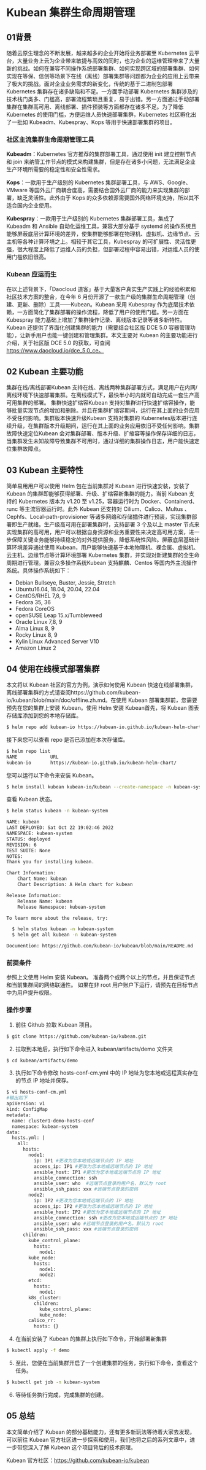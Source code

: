 # Kubean 集群生命周期管理


## 01背景
随着云原生理念的不断发展，越来越多的企业开始将业务部署至 Kubernetes 云平台，大量业务上云为企业带来敏捷与高效的同时，也为企业的运维管理带来了大量新的挑战。如何在兼容不同操作系统部署集群、如何实现跨区域的部署集群、如何实现在等保、信创等场景下在线（离线）部署集群等问题都为企业的应用上云带来了极大的挑战。面对企业业务需求的新变化，传统的基于二进制包部署 Kubernetes 集群存在诸多缺陷和不足。一方面手动部署 Kubernetes 集群涉及的技术栈门类多、门槛高，部署流程繁琐且重复，易于出错。另一方面通过手动部署集群在集群高可用、离线部署、插件预装等方面都存在诸多不足。为了降低 Kubernetes 的使用门槛，方便运维人员快速部署集群，Kubernetes 社区孵化出了一批如 Kubeadm、Kubespray、Kops 等用于快速部署集群的项目。

### 社区主流集群生命周期管理工具
**Kubeadm**：Kubernetes 官方推荐的集群部署工具，通过使用 init 建立控制节点和 join 来纳管工作节点的模式来构建集群，但是存在诸多小问题，无法满足企业生产环境所需要的稳定性和安全性需求。

**Kops**：一款用于生产级别的 Kubernetes 集群部署工具，与 AWS、Google、VMware 等国外云厂商耦合度高，需要结合国外云厂商的能力来实现集群的部署，缺乏灵活性。此外由于 Kops 的众多依赖源需要国外网络环境支持，所以其不适合国内企业使用。

**Kubespray**：一款用于生产级别的 Kubernetes 集群部署工具，集成了 Kubeadm 和 Ansible 自动化运维工具，兼容大部分基于 systemd 的操作系统且能够屏蔽底层计算环境的差异，使集群能够部署在物理机、虚拟机、边缘节点、云主机等各种计算环境之上。相较于其它工具，Kubespray 的可扩展性、灵活性更强，很大程度上降低了运维人员的负担，但部署过程中容易出错，对运维人员的使用门槛依旧很高。

### Kubean 应运而生
在以上述背景下，「Daocloud 道客」基于大量客户真实生产实践上的经验积累和社区技术方案的整合，在今年 6 月份开源了一款生产级的集群生命周期管理（创建、更新、删除）工具——Kubean。Kubean 采用 Kubespray 作为底层技术依赖，一方面简化了集群部署的操作流程，降低了用户的使用门槛。另一方面在 Kubespray 能力基础上增加了集群操作记录、离线版本记录等诸多新特性。Kubean 还提供了界面化创建集群的能力（需要结合社区版 DCE 5.0 容器管理功能），让新手用户也能一键创建和管理集群。本文主要对 Kubean 的主要功能进行介绍，关于社区版 DCE 5.0 的获取，可查阅 https://www.daocloud.io/dce_5.0_ce。

## 02 Kubean 主要功能
集群在线/离线部署Kubean 支持在线、离线两种集群部署方式，满足用户在内网/离线环境下快速部署集群。在离线模式下，最快半小时内就可自动完成一套生产高可用集群的部署。 集群快速扩缩容Kubean 支持对集群进行快速扩缩容操作，能够批量实现节点的增加和删除。并且在集群扩缩容期间，运行在其上面的业务应用不受任何影响。集群版本快速升级Kubean 支持对集群的 Kubernetes版本进行连续升级，在集群版本升级期间，运行在其上面的业务应用依旧不受任何影响。集群故障快速定位Kubean 会对集群部署、版本升级、扩缩容等操作保存详细的日志，当集群发生未知故障导致集群不可用时，通过详细的集群操作日志，用户能快速定位集群故障点。

## 03 Kubean 主要特性
简单易用用户可以使用 Helm 包在当前集群对 Kubean 进行快速安装，安装了 Kubean 的集群即能够获得部署、升级、扩缩容新集群的能力。当前 Kubean 支持的 Kubernetes 版本为 v1.20 至 v1.25，容器运行时为 Docker、Containerd、runc 等主流容器运行时。此外 Kubean 还支持对 Cilium、Calico、Multus 、 Cephfs、Local-path-provisioner 等诸多网络和存储插件进行预装，实现集群部署即生产就绪。生产级高可用在部署集群时，支持部署 3 个及以上 master 节点来实现集群的高可用，用户可以根据自身资源和业务重要性来决定高可用方案，进一步保障关键业务能够持续稳定的对外提供服务，降低系统性风险。屏蔽底层基础计算环境差异通过使用 Kubean，用户能够快速基于本地物理机、裸金属、虚拟机、云主机、边缘节点等计算环境部署 Kubernetes 集群，并实现对新建集群的全生命周期进行管理。兼容众多操作系统Kubean 支持麒麟、Centos 等国内外主流操作系统。具体操作系统如下：

- Debian Bullseye, Buster, Jessie, Stretch
- Ubuntu16.04, 18.04, 20.04, 22.04
- CentOS/RHEL 7,8, 9
- Fedora 35, 36
- Fedora CoreOS
- openSUSE Leap 15.x/Tumbleweed
- Oracle Linux 7,8, 9
- Alma Linux 8, 9
- Rocky Linux 8, 9
- Kylin Linux Advanced Server V10
- Amazon Linux 2

## 04 使用在线模式部署集群
本文将以 Kubean 社区的官方为例，演示如何使用 Kubean 快速在线部署集群，离线部署集群的方式请查阅https://github.com/kubean-io/kubean/blob/main/doc/offline.zh.md。在使用 Kubean 部署集群前，您需要预先在您的集群上安装 Kubean。使用 Helm 安装 Kubean首先，将 Kubean 图表存储库添加到您的本地存储库。

```bash
$ helm repo add kubean-io https://kubean-io.github.io/kubean-helm-chart/
```

接下来您可以查看 repo 是否已添加在本次存储库。

```bash
$ helm repo list
NAME            URL
kubean-io       https://kubean-io.github.io/kubean-helm-chart/
```

您可以运行以下命令来安装 Kubean。
```bash
$ helm install kubean kubean-io/kubean --create-namespace -n kubean-system
```

查看 Kubean 状态。

```bash
$ helm status kubean -n kubean-system

NAME: kubean
LAST DEPLOYED: Sat Oct 22 19:02:46 2022
NAMESPACE: kubean-system
STATUS: deployed
REVISION: 6
TEST SUITE: None
NOTES:
Thank you for installing kubean.

Chart Information:
    Chart Name: kubean
    Chart Description: A Helm chart for kubean

Release Information:
    Release Name: kubean
    Release Namespace: kubean-system

To learn more about the release, try:

  $ helm status kubean -n kubean-system
  $ helm get all kubean -n kubean-system

Documention: https://github.com/kubean-io/kubean/blob/main/README.md
```

### 前提条件
参照上文使用 Helm 安装 Kubean。
准备两个或两个以上的节点，并且保证节点和当前集群间的网络联通性。
如果在非 root 用户账户下运行，请预先在目标节点中为用户提升权限。

### 操作步骤
1. 前往 Github 拉取 Kubean 项目。
```bash
$ git clone https://github.com/kubean-io/kubean.git
```

2. 拉取到本地后，执行如下命令进入 kubean/artifacts/demo 文件夹

```bash
$ cd kubean/artifacts/demo
```

3. 执行如下命令修改 hosts-conf-cm.yml 中的 IP 地址为您本地或远程真实存在的节点 IP 地址并保存。
```bash
$ vi hosts-conf-cm.yml
#输出如下
apiVersion: v1
kind: ConfigMap
metadata:
  name: cluster1-demo-hosts-conf
  namespace: kubean-system
data:
  hosts.yml: |
    all:
      hosts:
        node1:
          ip: IP1 #更改为您本地或远端节点的 IP 地址
          access_ip: IP1 #更改为您本地或远端节点的 IP 地址
          ansible_host: IP1 #更改为您本地或远端节点的 IP 地址
          ansible_connection: ssh
          ansible_user: who  #远端节点登录的用户名，默认为 root
          ansible_ssh_pass: xxx #远端节点登录的密码
        node2:
          ip: IP2 #更改为您本地或远端节点的 IP 地址
          access_ip: IP2 #更改为您本地或远端节点的 IP 地址
          ansible_host: IP2 #更改为您本地或远端节点的 IP 地址
          ansible_connection: ssh #更改为您本地或远端节点的 IP 地址
          ansible_user: who #远端节点登录的用户名，默认为 root
          ansible_ssh_pass: xxx #远端节点登录的密码
      children:
        kube_control_plane:
          hosts:
            node1:
        kube_node:
          hosts:
            node1:
            node2:
        etcd:
          hosts:
            node1:
        k8s_cluster:
          children:
            kube_control_plane:
            kube_node:
        calico_rr:
          hosts: {}
```

4. 在当前安装了 Kubean 的集群上执行如下命令，开始部署新集群
```bash
$ kubectl apply -f demo
```

5. 至此，您便在当前集群开启了一个创建集群的任务，执行如下命令，查看这个任务。

```bash
$ kubectl get job -n kubean-system

```
6. 等待任务执行完成，完成集群的创建。


## 05 总结
本文简单介绍了 Kubean 的部分基础能力，还有更多新玩法等待着大家去发现，可以前往 Kubean 官方社区进一步探索和使用，我们也将之后的系列文章中，进一步带您深入了解 Kubean 这个项目背后的技术原理。



Kubean 官方社区：https://github.com/kubean-io/kubean

